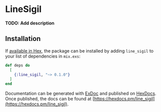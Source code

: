 # LineSigil

**TODO: Add description**

## Installation

If [available in Hex](https://hex.pm/docs/publish), the package can be installed
by adding `line_sigil` to your list of dependencies in `mix.exs`:

```elixir
def deps do
  [
    {:line_sigil, "~> 0.1.0"}
  ]
end
```

Documentation can be generated with [ExDoc](https://github.com/elixir-lang/ex_doc)
and published on [HexDocs](https://hexdocs.pm). Once published, the docs can
be found at [https://hexdocs.pm/line_sigil](https://hexdocs.pm/line_sigil).

